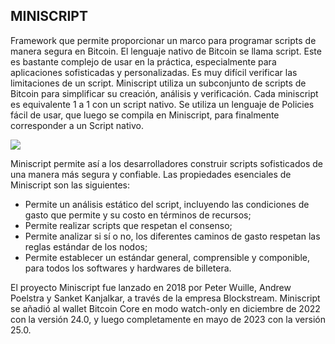 ## MINISCRIPT

Framework que permite proporcionar un marco para programar scripts de manera segura en Bitcoin. El lenguaje nativo de Bitcoin se llama script. Este es bastante complejo de usar en la práctica, especialmente para aplicaciones sofisticadas y personalizadas. Es muy difícil verificar las limitaciones de un script. Miniscript utiliza un subconjunto de scripts de Bitcoin para simplificar su creación, análisis y verificación. Cada miniscript es equivalente 1 a 1 con un script nativo. Se utiliza un lenguaje de Policies fácil de usar, que luego se compila en Miniscript, para finalmente corresponder a un Script nativo.

![](../assets/30.png)

Miniscript permite así a los desarrolladores construir scripts sofisticados de una manera más segura y confiable. Las propiedades esenciales de Miniscript son las siguientes:
* Permite un análisis estático del script, incluyendo las condiciones de gasto que permite y su costo en términos de recursos;
* Permite realizar scripts que respetan el consenso;
* Permite analizar si sí o no, los diferentes caminos de gasto respetan las reglas estándar de los nodos;
* Permite establecer un estándar general, comprensible y componible, para todos los softwares y hardwares de billetera.

El proyecto Miniscript fue lanzado en 2018 por Peter Wuille, Andrew Poelstra y Sanket Kanjalkar, a través de la empresa Blockstream. Miniscript se añadió al wallet Bitcoin Core en modo watch-only en diciembre de 2022 con la versión 24.0, y luego completamente en mayo de 2023 con la versión 25.0.

